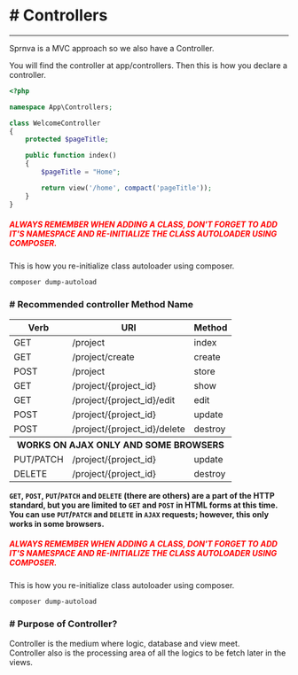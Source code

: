 # # Controllers
---
Sprnva is a MVC approach so we also have a Controller.

You will find the controller at app/controllers. Then this is how you declare a controller.
```php
<?php

namespace App\Controllers;

class WelcomeController
{
    protected $pageTitle;

    public function index()
    {
        $pageTitle = "Home";

        return view('/home', compact('pageTitle'));
    }
}
```
##### <span style="color:red">**ALWAYS REMEMBER WHEN ADDING A CLASS, DON'T FORGET TO ADD IT'S NAMESPACE AND RE-INITIALIZE THE CLASS AUTOLOADER USING COMPOSER.**</span>

This is how you re-initialize class autoloader using composer.
```bash
composer dump-autoload
```

### # Recommended controller Method Name

<table class="table table-bordered">
    <thead>
        <tr>
            <th>Verb</th>
            <th>URI</th>
            <th>Method</th>
        </tr>
    </thead>
    <tbody>
        <tr>
            <td>GET</td>
            <td>/project</td>
            <td>index</td>
        </tr>
        <tr>
            <td>GET</td>
            <td>/project/create</td>
            <td>create</td>
        </tr>
        <tr>
            <td>POST</td>
            <td>/project</td>
            <td>store</td>
        </tr>
        <tr>
            <td>GET</td>
            <td>/project/{project_id}</td>
            <td>show</td>
        </tr>
        <tr>
            <td>GET</td>
            <td>/project/{project_id}/edit</td>
            <td>edit</td>
        </tr>
        <tr>
            <td>POST</td>
            <td>/project/{project_id}</td>
            <td>update</td>
        </tr>
        <tr>
            <td>POST</td>
            <td>/project/{project_id}/delete</td>
            <td>destroy</td>
        </tr>
        <tr>
            <th colspan="3" class="text-center">WORKS ON AJAX ONLY AND SOME BROWSERS</th>
        </tr>
        <tr>
            <td>PUT/PATCH</td>
            <td>/project/{project_id}</td>
            <td>update</td>
        </tr>
        <tr>
            <td>DELETE</td>
            <td>/project/{project_id}</td>
            <td>destroy</td>
        </tr>
    </tbody>
</table>

**`GET`, `POST`, `PUT`/`PATCH` and `DELETE` (there are others) are a part of the HTTP standard, but you are limited to `GET` and `POST` in HTML forms at this time. You can use `PUT`/`PATCH` and `DELETE` in `AJAX` requests; however, this only works in some browsers.**

##### <span style="color:red">**ALWAYS REMEMBER WHEN ADDING A CLASS, DON'T FORGET TO ADD IT'S NAMESPACE AND RE-INITIALIZE THE CLASS AUTOLOADER USING COMPOSER.**</span>

This is how you re-initialize class autoloader using composer.
```bash
composer dump-autoload
```

### # Purpose of Controller?
Controller is the medium where logic, database and view meet.<br> Controller also is the processing area of all the logics to be fetch later in the views.